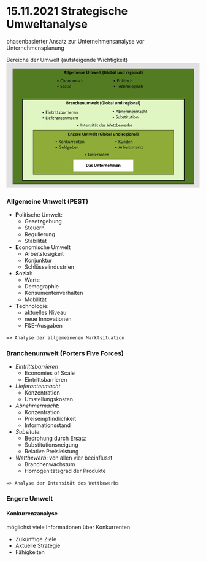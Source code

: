 

# 15.11.2021 Strategische Umweltanalyse

phasenbasierter Ansatz zur Unternehmensanalyse vor Unternehmensplanung

Bereiche der Umwelt (aufsteigende Wichtigkeit) ![21-12-07_13-30](../images/21-12-07_13-30.jpg)

### Allgemeine Umwelt (PEST)

- **P**olitische Umwelt:
    - Gesetzgebung
    - Steuern
    - Regulierung
    - Stabilität
- **E**conomische Umwelt
    - Arbeitslosigkeit
    - Konjunktur
    - Schlüsselindustrien
- **S**ozial: 
    - Werte 
    - Demographie
    - Konsumentenverhalten
    - Mobilität
- **T**echnologie: 
    - aktuelles Niveau
    - neue Innovationen
    - F&E-Ausgaben

`=> Analyse der allgemeinenen Marktsituation`

### Branchenumwelt (Porters Five Forces)

- *Eintrittsbarrieren*
    - Economies of Scale
    - Eintrittsbarrieren
- *Lieferantenmacht*
    - Konzentration
    - Umstellungskosten
- *Abnehmermacht*: 
    - Konzentration
    - Preisempfindlichkeit
    - Informationsstand
- *Subsitute*: 
    - Bedrohung durch Ersatz
    - Substitutionsneigung
    - Relative Preisleistung
- *Wettbewerb*: von allen vier beeinflusst
    - Branchenwachstum
    - Homogenitätsgrad der Produkte

`=> Analyse der Intensität des Wettbewerbs`

### Engere Umwelt

#### Konkurrenzanalyse

möglichst viele Informationen über Konkurrenten

- Zukünftige Ziele
- Aktuelle Strategie
- Fähigkeiten





